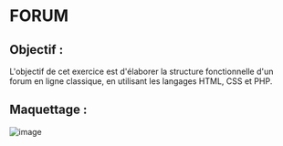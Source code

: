 # FORUM

## Objectif :

L'objectif de cet exercice est d'élaborer la structure fonctionnelle d'un forum en ligne classique, en
utilisant les langages HTML, CSS et PHP. 

## Maquettage :

![image](https://github.com/yah422/Forum/assets/148782301/72df662c-46d8-4a9a-ae28-e7c6f0ea46f2)
